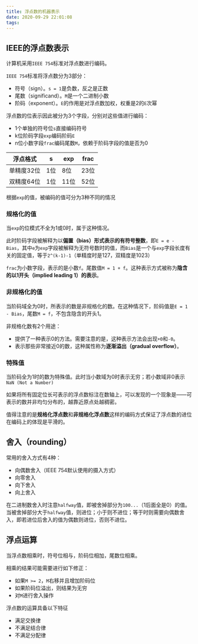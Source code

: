 ```yaml
---
title: 浮点数的机器表示
date: 2020-09-29 22:01:08
tags:
---
```


## IEEE的浮点数表示

计算机采用`IEEE 754`标准对浮点数进行编码。

`IEEE 754`标准将浮点数分为3部分：

- 符号（sign）。`s = 1`是负数，反之是正数
- 尾数（significand）。`M`是一个二进制小数
- 阶码（exponent）。`E`的作用是对浮点数加权，权重是2的`E`次幂

<!--more-->

浮点数的位表示因此被分为3个字段，分别对这些值进行编码：

- 1个单独的符号位`s`直接编码符号
- k位阶码字段`exp`编码阶码`E`
- n位小数字段`frac`编码尾数`M`，依赖于阶码字段的值是否为0

| 浮点格式   | s   | exp  | frac |
|------------|-----|------|------|
| 单精度32位 | 1位 | 8位  | 23位 |
| 双精度64位 | 1位 | 11位 | 52位 |

根据`exp`的值，被编码的值可分为3种不同的情况

### 规格化的值

当`exp`的位模式不全为1或0时，属于这种情况。

此时阶码字段被解释为以**偏置（bias）形式表示的有符号整数**，即`E = e - Bias`，其中`e`为`exp`字段被解释为无符号数时的值，而`Bias`是一个与`exp`字段长度有关的固定值，等于`2^(k-1)-1`（单精度时是127，双精度是1023）

`frac`为小数字段，表示的是小数`f`。尾数值`M = 1 + f`。这种表示方式被称为**隐含的以1开头（implied leading 1）的表示**。

### 非规格化的值

当阶码域全为0时，所表示的数是非规格化的数。在这种情况下，阶码值是`E = 1 - Bias`，尾数`M = f`，不包含隐含的开头1。

非规格化数有2个用途：

- 提供了一种表示0的方法。需要注意的是，这种表示方法会出现`+0`和`-0`。
- 表示那些非常接近0的数，这种属性称为**逐渐溢出（gradual overflow）**。

### 特殊值

当阶码全为1时的数为特殊值。此时当小数域为0时表示无穷；若小数域非0表示`NaN (Not a Number)`

如果将所有固定位长可表示的浮点数标注在数轴上，可以发现的一个现象是——可表示的数并非均匀分布的，越靠近原点处越稠密。

值得注意的是**规格化浮点数**和**非规格化浮点数**这样的编码方式保证了浮点数的进位在编码上的体现是平滑的。

## 舍入（rounding）

常用的舍入方式有4种：

- 向偶数舍入（IEEE 754默认使用的摄入方式）
- 向零舍入
- 向下舍入
- 向上舍入

在二进制数舍入时注意`halfway`值，即被舍掉部分为`100...`（1后面全是0）的值。当被舍掉部分大于`halfway`值，则进位；小于则不进位；等于时则需要向偶数舍入，即若进位后舍入的值为偶数则进位，否则不进位。

## 浮点运算

当浮点数相乘时，符号位相与，阶码位相加，尾数位相乘。

相乘的结果可能需要进行如下修正：

- 如果`M >= 2`，`M`右移并且增加阶码位
- 如果阶码位溢出，则结果为无穷
- 对`M`进行舍入操作

浮点数的运算具备以下特征

- 满足交换律
- 不满足结合律
- 不满足分配律
